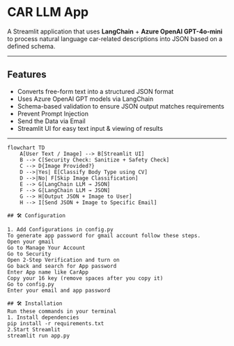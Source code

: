 # CAR LLM App

A Streamlit application that uses **LangChain** + **Azure OpenAI GPT-4o-mini** to process natural language car-related descriptions into JSON based on a defined schema.

---

## Features
- Converts free-form text into a structured JSON format
- Uses Azure OpenAI GPT models via LangChain
- Schema-based validation to ensure JSON output matches requirements
- Prevent Prompt Injection
- Send the Data via Email
- Streamlit UI for easy text input & viewing of results
---
```mermaid
flowchart TD
    A[User Text / Image] --> B[Streamlit UI]
    B --> C[Security Check: Sanitize + Safety Check]
    C --> D{Image Provided?}
    D -->|Yes| E[Classify Body Type using CV]
    D -->|No| F[Skip Image Classification]
    E --> G[LangChain LLM → JSON]
    F --> G[LangChain LLM → JSON]
    G --> H[Output JSON + Image to User]
    H --> I[Send JSON + Image to Specific Email]

## 🛠 Configuration

1. Add Configurations in config.py
To generate app password for gmail account follow these steps.
Open your gmail 
Go to Manage Your Account
Go to Security
Open 2-Step Verification and turn on
Go back and search for App password
Enter App name like CarApp
Copy your 16 key (remove spaces after you copy it)
Go to config.py
Enter your email and app password

## 🛠 Installation
Run these commands in your terminal
1. Install dependencies
pip install -r requirements.txt
2.Start Streamlit
streamlit run app.py